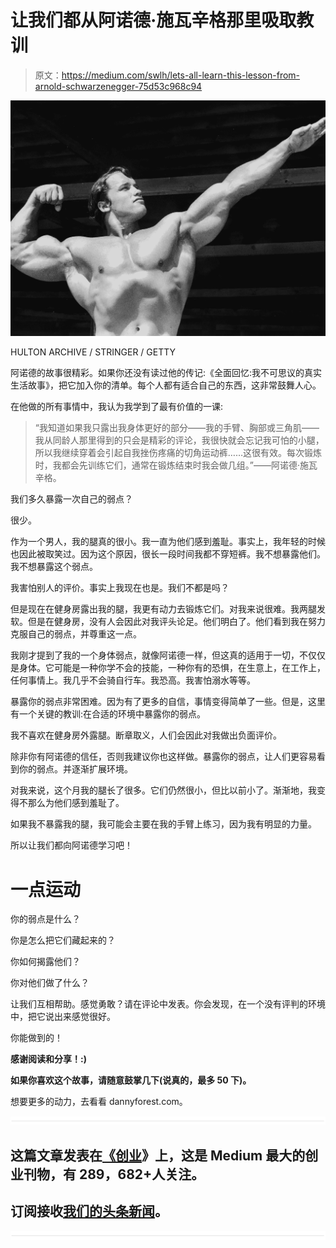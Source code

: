 # 让我们都从阿诺德·施瓦辛格那里吸取教训

> 原文：<https://medium.com/swlh/lets-all-learn-this-lesson-from-arnold-schwarzenegger-75d53c968c94>

![](img/719e6a926bf0513983a5d768143d8d18.png)

HULTON ARCHIVE / STRINGER / GETTY

阿诺德的故事很精彩。如果你还没有读过他的传记:《全面回忆:我不可思议的真实生活故事》，把它加入你的清单。每个人都有适合自己的东西，这非常鼓舞人心。

在他做的所有事情中，我认为我学到了最有价值的一课:

> “我知道如果我只露出我身体更好的部分——我的手臂、胸部或三角肌——我从同龄人那里得到的只会是精彩的评论，我很快就会忘记我可怕的小腿，所以我继续穿着会引起自我挫伤疼痛的切角运动裤……这很有效。每次锻炼时，我都会先训练它们，通常在锻炼结束时我会做几组。”——阿诺德·施瓦辛格。

我们多久暴露一次自己的弱点？

很少。

作为一个男人，我的腿真的很小。我一直为他们感到羞耻。事实上，我年轻的时候也因此被取笑过。因为这个原因，很长一段时间我都不穿短裤。我不想暴露他们。我不想暴露这个弱点。

我害怕别人的评价。事实上我现在也是。我们不都是吗？

但是现在在健身房露出我的腿，我更有动力去锻炼它们。对我来说很难。我两腿发软。但是在健身房，没有人会因此对我评头论足。他们明白了。他们看到我在努力克服自己的弱点，并尊重这一点。

我刚才提到了我的一个身体弱点，就像阿诺德一样，但这真的适用于一切，不仅仅是身体。它可能是一种你学不会的技能，一种你有的恐惧，在生意上，在工作上，任何事情上。我几乎不会骑自行车。我恐高。我害怕溺水等等。

暴露你的弱点非常困难。因为有了更多的自信，事情变得简单了一些。但是，这里有一个关键的教训:在合适的环境中暴露你的弱点。

我不喜欢在健身房外露腿。断章取义，人们会因此对我做出负面评价。

除非你有阿诺德的信任，否则我建议你也这样做。暴露你的弱点，让人们更容易看到你的弱点。并逐渐扩展环境。

对我来说，这个月我的腿长了很多。它们仍然很小，但比以前小了。渐渐地，我变得不那么为他们感到羞耻了。

如果我不暴露我的腿，我可能会主要在我的手臂上练习，因为我有明显的力量。

所以让我们都向阿诺德学习吧！

# 一点运动

你的弱点是什么？

你是怎么把它们藏起来的？

你如何揭露他们？

你对他们做了什么？

让我们互相帮助。感觉勇敢？请在评论中发表。你会发现，在一个没有评判的环境中，把它说出来感觉很好。

你能做到的！

**感谢阅读和分享！:)**

**如果你喜欢这个故事，请随意鼓掌几下(说真的，最多 50 下)。**

想要更多的动力，去看看 dannyforest.com。

![](img/731acf26f5d44fdc58d99a6388fe935d.png)

## 这篇文章发表在[《创业](https://medium.com/swlh)》上，这是 Medium 最大的创业刊物，有 289，682+人关注。

## 订阅接收[我们的头条新闻](http://growthsupply.com/the-startup-newsletter/)。

![](img/731acf26f5d44fdc58d99a6388fe935d.png)